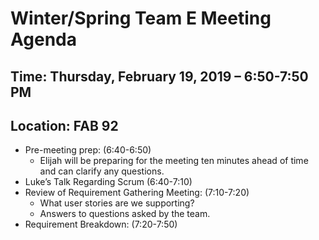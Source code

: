 # Winter/Spring Team E Meeting Agenda
## Time: Thursday, February 19, 2019 – 6:50-7:50 PM
## Location: FAB 92

* Pre-meeting prep: (6:40-6:50)
   * Elijah will be preparing for the meeting ten minutes ahead of time and can clarify any questions.
* Luke’s Talk Regarding Scrum (6:40-7:10)
* Review of Requirement Gathering Meeting: (7:10-7:20)
   * What user stories are we supporting?
   * Answers to questions asked by the team.
* Requirement Breakdown: (7:20-7:50)
